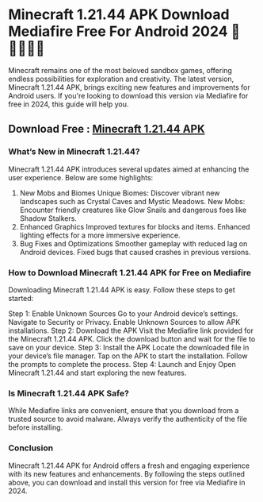 # Minecraft 1.21.44 APK Download Mediafire Free For Android 2024 👋🙋‍♀️🙋‍♀️

Minecraft remains one of the most beloved sandbox games, offering endless possibilities for exploration and creativity. The latest version, Minecraft 1.21.44 APK, brings exciting new features and improvements for Android users. If you're looking to download this version via Mediafire for free in 2024, this guide will help you.

## Download Free : [Minecraft 1.21.44 APK](https://gamemodfree.com/en/minecraft-apk)

### What’s New in Minecraft 1.21.44?
Minecraft 1.21.44 APK introduces several updates aimed at enhancing the user experience. Below are some highlights:

1. New Mobs and Biomes
Unique Biomes: Discover vibrant new landscapes such as Crystal Caves and Mystic Meadows.
New Mobs: Encounter friendly creatures like Glow Snails and dangerous foes like Shadow Stalkers.
2. Enhanced Graphics
Improved textures for blocks and items.
Enhanced lighting effects for a more immersive experience.
3. Bug Fixes and Optimizations
Smoother gameplay with reduced lag on Android devices.
Fixed bugs that caused crashes in previous versions.

### How to Download Minecraft 1.21.44 APK for Free on Mediafire
Downloading Minecraft 1.21.44 APK is easy. Follow these steps to get started:

Step 1: Enable Unknown Sources
Go to your Android device’s settings.
Navigate to Security or Privacy.
Enable Unknown Sources to allow APK installations.
Step 2: Download the APK
Visit the Mediafire link provided for the Minecraft 1.21.44 APK.
Click the download button and wait for the file to save on your device.
Step 3: Install the APK
Locate the downloaded file in your device’s file manager.
Tap on the APK to start the installation.
Follow the prompts to complete the process.
Step 4: Launch and Enjoy
Open Minecraft 1.21.44 and start exploring the new features.
### Is Minecraft 1.21.44 APK Safe?
While Mediafire links are convenient, ensure that you download from a trusted source to avoid malware. Always verify the authenticity of the file before installing.

### Conclusion
Minecraft 1.21.44 APK for Android offers a fresh and engaging experience with its new features and enhancements. By following the steps outlined above, you can download and install this version for free via Mediafire in 2024.
